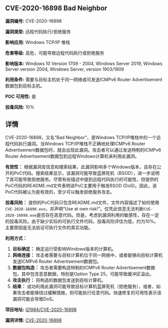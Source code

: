## CVE-2020-16898 Bad Neighbor

**漏洞编号:** CVE-2020-16898

**漏洞类型:** 远程代码执行/拒绝服务

**影响应用:** Windows TCP/IP 堆栈

**危害等级:** 高危，可能导致远程代码执行或拒绝服务

**影响版本:** Windows 10 Version 1709 - 2004, Windows Server 2019, Windows Server version 2004, Windows Server, version 1903/1909

**利用条件:** 需要与目标主机处于同一网络或可发送ICMPv6 Router Advertisement数据包到目标主机。

**POC 可用性:** 是

**投毒风险:** 10%

## 详情

CVE-2020-16898，又名“Bad Neighbor”，是Windows TCP/IP堆栈中的一个远程代码执行漏洞。当Windows TCP/IP堆栈不正确地处理ICMPv6 Router Advertisement数据包时，就会出现此漏洞。攻击者可以通过发送特制的ICMPv6 Router Advertisement数据包到远程Windows计算机来利用此漏洞。

**有效性：**
根据漏洞库信息和搜索结果，此漏洞影响多个Windows版本，且存在公开的PoC代码。搜索结果显示，该漏洞可能导致蓝屏死机（BSOD），进一步说明了其可能导致拒绝服务。尽管有些描述中提到远程代码执行的可能性，但提供的PoC代码的README.md文件表明该PoC主要用于触发BSOD (DoS)。因此，该PoC代码被认为是有效的，至少可以触发拒绝服务攻击。

**投毒风险：**
提供的PoC代码只包含README.md文件，文件内容描述了如何使用`CVE-2020-16898.exe`，并声明“Use at own risk!”。仅凭此信息无法判断`CVE-2020-16898.exe`是否存在恶意代码。但是，考虑到漏洞利用的敏感性，存在一定的投毒风险。由于缺少实际的可执行文件代码，投毒风险评估为低，约为10%。主要原因是无法验证可执行文件的真实功能。

**利用方式：**
1.  **目标确定：** 确定运行受影响Windows版本的计算机。
2.  **网络连接：** 攻击者需要与目标计算机位于同一网络中，或者能够向目标计算机发送ICMPv6 Router Advertisement数据包。
3.  **数据包构造：** 攻击者需要构造特制的ICMPv6 Router Advertisement数据包，其中包含恶意数据，特别是Option Type 25，可能导致缓冲区溢出。
4.  **攻击执行：** 将构造的数据包发送到目标计算机。
5.  **结果：** 成功利用此漏洞可能导致目标计算机蓝屏死机（拒绝服务），或者，如果攻击者能够绕过缓解措施，则可能执行任意代码。快速修复的可用性表示该漏洞可能会导致DoS。

**项目地址:** [Q1984/CVE-2020-16898](https://github.com/Q1984/CVE-2020-16898)

**漏洞详情:** [CVE-2020-16898](https://nvd.nist.gov/vuln/detail/CVE-2020-16898)